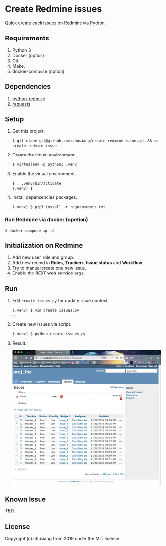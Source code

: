 # Create Redmine issues

Quick create each issues on Redmine via Python.

## Requirements

1. Python 3
1. Docker (option)
1. Git.
1. Make.
1. docker-compose (option)

## Dependencies

1. [python-redmine](https://github.com/maxtepkeev/python-redmine/)
1. [requests](https://github.com/psf/requests)

## Setup

1. Get this project.

    ```
    $ git clone git@github.com:chusiang/create-redmine-issue.git && cd create-redmine-issue
    ```

1. Create the virtual environment.

    ```
    $ virtualenv -p python3 .venv
    ```

1. Enable the virtual environment.

    ```
    $ . .venv/bin/activate
    (.venv) $
    ```

1. Install dependencies packages.

    ```
    (.venv) $ pip3 install -r requirements.txt
    ```

### Run Redmine via docker (opetion)

```
$ docker-compose up -d
```

## Initialization on Redmine

1. Add new user, role and group.
1. Add new record in **Roles**, **Trackers**, **Issue status** and **Workflow**.
1. Try to manual create one new issue.
1. Enable the **REST web service** args.

## Run

1. Edit `create_issues.py` for update issue context.

    ```
    (.venv) $ vim create_issues.py
    ...
    ```

1. Create new issues via script.

    ```
    (.venv) $ python create_issues.py
    ```

1. Result.

    ![2019-11-30-redmine-issues.png](imgs/2019-11-30-redmine-issues.png)

## Known Issue

TBD.

## License

Copyright (c) chusiang from 2019 under the MIT license.
